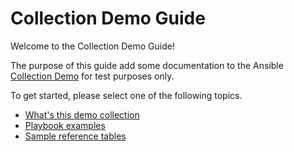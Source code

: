 

# Collection Demo Guide

Welcome to the Collection Demo Guide!

The purpose of this guide add some documentation to the Ansible  [Collection Demo](https://github.com/newswangerd/collection_demo) for test purposes only.

To get started, please select one of the following topics.

* [What's this demo collection](demo_intro.md)
* [Playbook examples](demo_tasks.md)
* [Sample reference tables](demo_reference.md)
